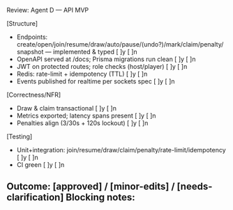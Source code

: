 Review: Agent D — API MVP

[Structure]
- Endpoints: create/open/join/resume/draw/auto/pause/(undo?)/mark/claim/penalty/snapshot — implemented & typed [ ]y [ ]n
- OpenAPI served at /docs; Prisma migrations run clean [ ]y [ ]n
- JWT on protected routes; role checks (host/player) [ ]y [ ]n
- Redis: rate-limit + idempotency (TTL) [ ]y [ ]n
- Events published for realtime per sockets spec [ ]y [ ]n

[Correctness/NFR]
- Draw & claim transactional [ ]y [ ]n
- Metrics exported; latency spans present [ ]y [ ]n
- Penalties align (3/30s + 120s lockout) [ ]y [ ]n

[Testing]
- Unit+integration: join/resume/draw/claim/penalty/rate-limit/idempotency [ ]y [ ]n
- CI green [ ]y [ ]n

Outcome: [approved] / [minor-edits] / [needs-clarification]
Blocking notes:
-
